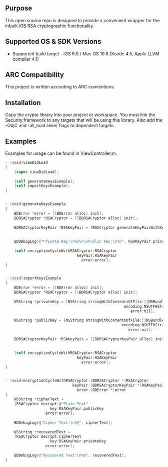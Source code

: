 Purpose
--------------

This open source repo is designed to provide a convenient wrapper for the inbuilt iOS RSA cryptographic functionality.


Supported OS & SDK Versions
-----------------------------

* Supported build target - iOS 6.0 / Mac OS 10.8 (Xcode 4.5, Apple LLVM compiler 4.1)


ARC Compatibility
------------------

This project is written according to ARC conventions.

Installation
---------------

Copy the crypto library into your project or workspace.  You must link the Security.framework to any targets that will be using this library.  Also add the -ObjC and -all_load linker flags to dependent targets.


Examples
---------------

Examples for usage can be found in ViewController.m.

```objective-c
- (void)viewDidLoad
{
    [super viewDidLoad];
    
    [self generateKeysExample];
    [self importKeysExample];
}


- (void)generateKeysExample
{
    BDError *error = [[BDError alloc] init];
    BDRSACryptor *RSACryptor = [[BDRSACryptor alloc] init];
    
    BDRSACryptorKeyPair *RSAKeyPair = [RSACryptor generateKeyPairWithKeyIdentifier:@"key_pair_tag"
                                                                             error:error];
    
    BDDebugLog(@"Private Key:\n%@\n\nPublic Key:\n%@", RSAKeyPair.privateKey, RSAKeyPair.publicKey);
    
    [self encryptionCycleWithRSACryptor:RSACryptor
                                keyPair:RSAKeyPair
                                  error:error];
}


- (void)importKeysExample
{
    BDError *error = [[BDError alloc] init];
    BDRSACryptor *RSACryptor = [[BDRSACryptor alloc] init];
    
    NSString *privateKey = [NSString stringWithContentsOfFile:[[NSBundle mainBundle] pathForResource:@"rsa_private_key" ofType:@"txt"]
                                                     encoding:NSUTF8StringEncoding
                                                        error:nil];
    
    NSString *publicKey = [NSString stringWithContentsOfFile:[[NSBundle mainBundle] pathForResource:@"rsa_public_key" ofType:@"txt"]
                                                    encoding:NSUTF8StringEncoding
                                                       error:nil];
    
    BDRSACryptorKeyPair *RSAKeyPair = [[BDRSACryptorKeyPair alloc] initWithPublicKey:publicKey
                                                                          privateKey:privateKey];
    
    [self encryptionCycleWithRSACryptor:RSACryptor
                                keyPair:RSAKeyPair
                                  error:error];
}


- (void)encryptionCycleWithRSACryptor:(BDRSACryptor *)RSACryptor
                              keyPair:(BDRSACryptorKeyPair *)RSAKeyPair
                                error:(BDError *)error
{
    NSString *cipherText =
    [RSACryptor encrypt:@"Plain Text"
                    key:RSAKeyPair.publicKey
                  error:error];
    
    BDDebugLog(@"Cipher Text:\n%@", cipherText);
    
    NSString *recoveredText =
    [RSACryptor decrypt:cipherText
                    key:RSAKeyPair.privateKey
                  error:error];
    
    BDDebugLog(@"Recovered Text:\n%@", recoveredText);
}
```
